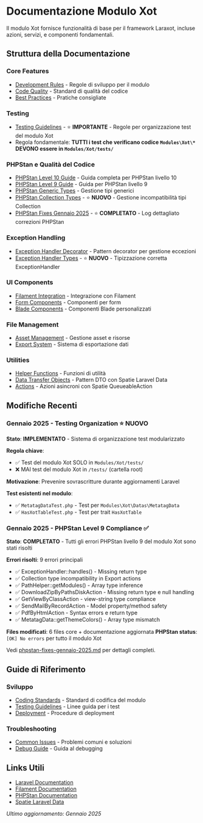 # Documentazione Modulo Xot

Il modulo Xot fornisce funzionalità di base per il framework Laraxot, incluse azioni, servizi, e componenti fondamentali.

## Struttura della Documentazione

### Core Features
- [Development Rules](development-rules.md) - Regole di sviluppo per il modulo
- [Code Quality](code_quality.md) - Standard di qualità del codice
- [Best Practices](best-practices.md) - Pratiche consigliate

### Testing
- [Testing Guidelines](testing.md) - ⭐ **IMPORTANTE** - Regole per organizzazione test del modulo Xot
- Regola fondamentale: **TUTTI i test che verificano codice `Modules\Xot\*` DEVONO essere in `Modules/Xot/tests/`**

### PHPStan e Qualità del Codice
- [PHPStan Level 10 Guide](phpstan_livello10_linee_guida.md) - Guida completa per PHPStan livello 10
- [PHPStan Level 9 Guide](phpstan-level9-guide.md) - Guida per PHPStan livello 9
- [PHPStan Generic Types](phpstan-generic-types.md) - Gestione tipi generici
- [PHPStan Collection Types](phpstan-collection-types.md) - ⭐ **NUOVO** - Gestione incompatibilità tipi Collection
- [PHPStan Fixes Gennaio 2025](phpstan-fixes-gennaio-2025.md) - ⭐ **COMPLETATO** - Log dettagliato correzioni PHPStan

### Exception Handling
- [Exception Handler Decorator](exceptions/handler-decorator.md) - Pattern decorator per gestione eccezioni
- [Exception Handler Types](exceptions/exception-handler-types.md) - ⭐ **NUOVO** - Tipizzazione corretta ExceptionHandler

### UI Components
- [Filament Integration](filament-integration.md) - Integrazione con Filament
- [Form Components](form-components.md) - Componenti per form
- [Blade Components](blade-components.md) - Componenti Blade personalizzati

### File Management
- [Asset Management](asset-management.md) - Gestione asset e risorse
- [Export System](export-system.md) - Sistema di esportazione dati

### Utilities
- [Helper Functions](helpers.md) - Funzioni di utilità
- [Data Transfer Objects](dtos.md) - Pattern DTO con Spatie Laravel Data
- [Actions](actions.md) - Azioni asincroni con Spatie QueueableAction

## Modifiche Recenti

### Gennaio 2025 - Testing Organization ⭐ **NUOVO**

**Stato**: **IMPLEMENTATO** - Sistema di organizzazione test modularizzato

**Regola chiave**: 
- ✅ Test del modulo Xot SOLO in `Modules/Xot/tests/`
- ❌ MAI test del modulo Xot in `/tests/` (cartella root)

**Motivazione**: Prevenire sovrascritture durante aggiornamenti Laravel

**Test esistenti nel modulo**:
- ✅ `MetatagDataTest.php` - Test per `Modules\Xot\Datas\MetatagData`
- ✅ `HasXotTableTest.php` - Test per trait `HasXotTable`

### Gennaio 2025 - PHPStan Level 9 Compliance ✅

**Stato**: **COMPLETATO** - Tutti gli errori PHPStan livello 9 del modulo Xot sono stati risolti

**Errori risolti**: 9 errori principali
- ✅ ExceptionHandler::handles() - Missing return type
- ✅ Collection type incompatibility in Export actions
- ✅ PathHelper::getModules() - Array type inference
- ✅ DownloadZipByPathsDiskAction - Missing return type e null handling
- ✅ GetViewByClassAction - view-string type compliance
- ✅ SendMailByRecordAction - Model property/method safety
- ✅ PdfByHtmlAction - Syntax errors e return type
- ✅ MetatagData::getThemeColors() - Array type mismatch

**Files modificati**: 6 files core + documentazione aggiornata
**PHPStan status**: `[OK] No errors` per tutto il modulo Xot

Vedi [phpstan-fixes-gennaio-2025.md](phpstan-fixes-gennaio-2025.md) per dettagli completi.

## Guide di Riferimento

### Sviluppo
- [Coding Standards](coding-standards.md) - Standard di codifica del modulo
- [Testing Guidelines](testing.md) - Linee guida per i test
- [Deployment](deployment.md) - Procedure di deployment

### Troubleshooting
- [Common Issues](troubleshooting.md) - Problemi comuni e soluzioni
- [Debug Guide](debug-guide.md) - Guida al debugging

## Links Utili

- [Laravel Documentation](https://laravel.com/docs)
- [Filament Documentation](https://filamentphp.com/docs)
- [PHPStan Documentation](https://phpstan.org/user-guide)
- [Spatie Laravel Data](https://spatie.be/docs/laravel-data)

*Ultimo aggiornamento: Gennaio 2025* 
